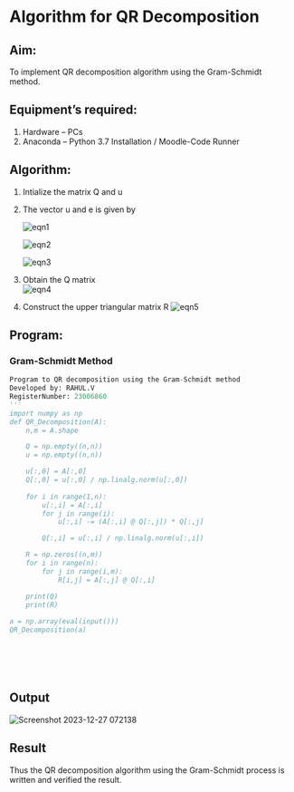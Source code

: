 # Algorithm for QR Decomposition
## Aim:
To implement QR decomposition algorithm using the Gram-Schmidt method.
## Equipment’s required:
1.	Hardware – PCs
2.	Anaconda – Python 3.7 Installation / Moodle-Code Runner
## Algorithm:
1.	Intialize the matrix Q and u
2.	The vector u and e is given by

    ![eqn1](./ex4.jpg)

    ![eqn2](./ex6.jpg)

    ![eqn3](./ex3.jpg)

3.	Obtain the Q matrix   
    ![eqn4](./ex1.jpg)
4.	Construct the upper triangular matrix R
    ![eqn5](./ex2.jpg)



## Program:
### Gram-Schmidt Method
```python
Program to QR decomposition using the Gram-Schmidt method
Developed by: RAHUL.V
RegisterNumber: 23006860
'''
import numpy as np
def QR_Decomposition(A):
    n,m = A.shape

    Q = np.empty((n,n))
    u = np.empty((n,n))

    u[:,0] = A[:,0]
    Q[:,0] = u[:,0] / np.linalg.norm(u[:,0])
 
    for i in range(1,n):
        u[:,i] = A[:,i]
        for j in range(i):
            u[:,i] -= (A[:,i] @ Q[:,j]) * Q[:,j]

        Q[:,i] = u[:,i] / np.linalg.norm(u[:,i])

    R = np.zeros((n,m))
    for i in range(n):
        for j in range(i,m):
            R[i,j] = A[:,j] @ Q[:,i]

    print(Q)
    print(R)
    
a = np.array(eval(input()))
QR_Decomposition(a)







```

## Output
![Screenshot 2023-12-27 072138](https://github.com/23006860/QRdecomposition/assets/139841752/a9c1f03f-de6c-4c2d-ad45-8f65b63abda0)


## Result
Thus the QR decomposition algorithm using the Gram-Schmidt process is written and verified the result.

